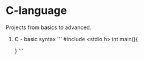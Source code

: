 # C-language
Projects from basics to advanced.
1. C - basic syntax
'''   #include <stdio.h>
     int main(){

     }
'''
  
